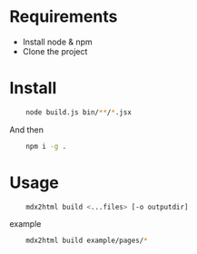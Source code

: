 # Requirements
- Install node & npm
- Clone the project

# Install 
```bash
    node build.js bin/**/*.jsx
```
And then
```bash
    npm i -g .
```


# Usage 
```bash
    mdx2html build <...files> [-o outputdir]
```

example 
```bash
    mdx2html build example/pages/*
```